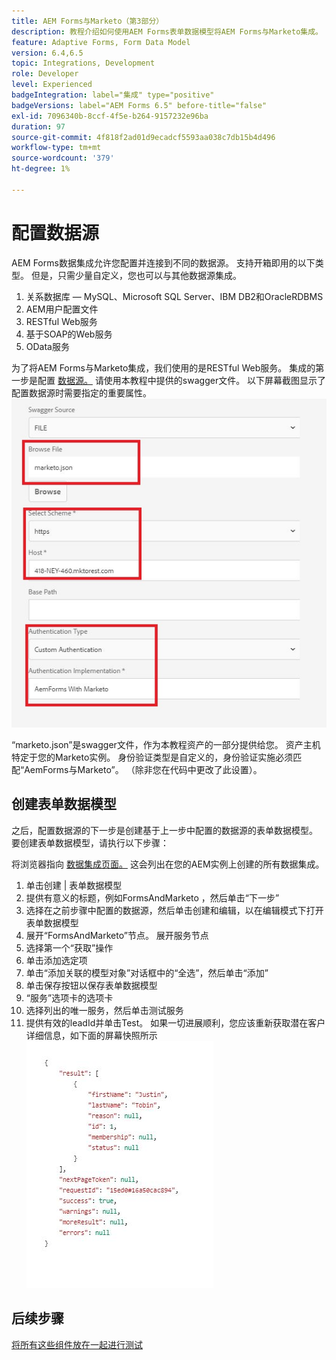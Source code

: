 ```yaml
---
title: AEM Forms与Marketo（第3部分）
description: 教程介绍如何使用AEM Forms表单数据模型将AEM Forms与Marketo集成。
feature: Adaptive Forms, Form Data Model
version: 6.4,6.5
topic: Integrations, Development
role: Developer
level: Experienced
badgeIntegration: label="集成" type="positive"
badgeVersions: label="AEM Forms 6.5" before-title="false"
exl-id: 7096340b-8ccf-4f5e-b264-9157232e96ba
duration: 97
source-git-commit: 4f818f2ad01d9ecadcf5593aa038c7db15b4d496
workflow-type: tm+mt
source-wordcount: '379'
ht-degree: 1%

---
```


# 配置数据源

AEM Forms数据集成允许您配置并连接到不同的数据源。 支持开箱即用的以下类型。 但是，只需少量自定义，您也可以与其他数据源集成。

1. 关系数据库 — MySQL、Microsoft SQL Server、IBM DB2和OracleRDBMS
1. AEM用户配置文件
1. RESTful Web服务
1. 基于SOAP的Web服务
1. OData服务

为了将AEM Forms与Marketo集成，我们使用的是RESTful Web服务。 集成的第一步是配置 [数据源。](https://helpx.adobe.com/experience-manager/6-4/forms/using/configure-data-sources.html#ConfigureRESTfulwebservices) 请使用本教程中提供的swagger文件。 以下屏幕截图显示了配置数据源时需要指定的重要属性。
![数据源](assets/datasource.png)

“marketo.json”是swagger文件，作为本教程资产的一部分提供给您。
资产主机特定于您的Marketo实例。
身份验证类型是自定义的，身份验证实施必须匹配“AemForms与Marketo”。 （除非您在代码中更改了此设置）。

## 创建表单数据模型

之后，配置数据源的下一步是创建基于上一步中配置的数据源的表单数据模型。 要创建表单数据模型，请执行以下步骤：

将浏览器指向 [数据集成页面。](http://localhost:4502/aem/forms.html/content/dam/formsanddocuments-fdm) 这会列出在您的AEM实例上创建的所有数据集成。

1. 单击创建 | 表单数据模型
1. 提供有意义的标题，例如FormsAndMarketo ，然后单击“下一步”
1. 选择在之前步骤中配置的数据源，然后单击创建和编辑，以在编辑模式下打开表单数据模型
1. 展开“FormsAndMarketo”节点。 展开服务节点
1. 选择第一个“获取”操作
1. 单击添加选定项
1. 单击“添加关联的模型对象”对话框中的“全选”，然后单击“添加”
1. 单击保存按钮以保存表单数据模型
1. “服务”选项卡的选项卡
1. 选择列出的唯一服务，然后单击测试服务
1. 提供有效的leadId并单击Test。 如果一切进展顺利，您应该重新获取潜在客户详细信息，如下面的屏幕快照所示
   ![testresults](assets/testresults.png)

## 后续步骤

[将所有这些组件放在一起进行测试](./part4.md)
